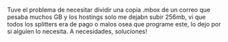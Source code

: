 Tuve el problema de necesitar dividir una copia .mbox de un correo que pesaba muchos GB y los hostings solo me dejabn subir 256mb, vi que todos los splitters era de pago o malos osea que programe este, lo dejo por si alguien lo necesita. A necesidades, soluciones!
